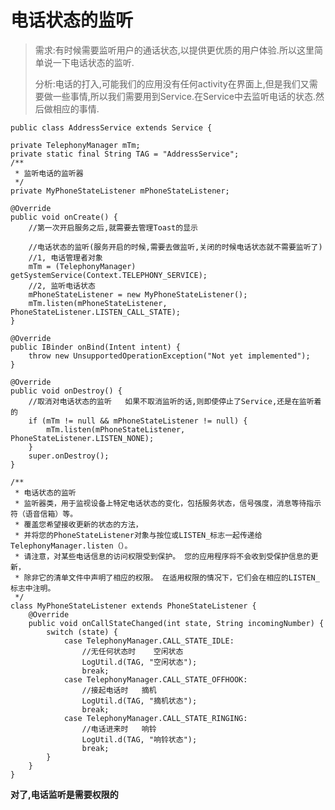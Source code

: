 # 电话状态的监听

> 需求:有时候需要监听用户的通话状态,以提供更优质的用户体验.所以这里简单说一下电话状态的监听.
> 
> 分析:电话的打入,可能我们的应用没有任何activity在界面上,但是我们又需要做一些事情,所以我们需要用到Service.在Service中去监听电话的状态.然后做相应的事情.


	public class AddressService extends Service {

    private TelephonyManager mTm;
    private static final String TAG = "AddressService";
    /**
     * 监听电话的监听器
     */
    private MyPhoneStateListener mPhoneStateListener;

    @Override
    public void onCreate() {
        //第一次开启服务之后,就需要去管理Toast的显示

        //电话状态的监听(服务开启的时候,需要去做监听,关闭的时候电话状态就不需要监听了)
        //1, 电话管理者对象
        mTm = (TelephonyManager) getSystemService(Context.TELEPHONY_SERVICE);
        //2, 监听电话状态
        mPhoneStateListener = new MyPhoneStateListener();
        mTm.listen(mPhoneStateListener, PhoneStateListener.LISTEN_CALL_STATE);
    }

    @Override
    public IBinder onBind(Intent intent) {
        throw new UnsupportedOperationException("Not yet implemented");
    }

    @Override
    public void onDestroy() {
        //取消对电话状态的监听   如果不取消监听的话,则即使停止了Service,还是在监听着的
        if (mTm != null && mPhoneStateListener != null) {
            mTm.listen(mPhoneStateListener, PhoneStateListener.LISTEN_NONE);
        }
        super.onDestroy();
    }

    /**
     * 电话状态的监听
     * 监听器类，用于监视设备上特定电话状态的变化，包括服务状态，信号强度，消息等待指示符（语音信箱）等。
     * 覆盖您希望接收更新的状态的方法，
     * 并将您的PhoneStateListener对象与按位或LISTEN_标志一起传递给TelephonyManager.listen（）。
     * 请注意，对某些电话信息的访问权限受到保护。 您的应用程序将不会收到受保护信息的更新，
     * 除非它的清单文件中声明了相应的权限。 在适用权限的情况下，它们会在相应的LISTEN_标志中注明。
     */
    class MyPhoneStateListener extends PhoneStateListener {
        @Override
        public void onCallStateChanged(int state, String incomingNumber) {
            switch (state) {
                case TelephonyManager.CALL_STATE_IDLE:
                    //无任何状态时    空闲状态
                    LogUtil.d(TAG, "空闲状态");
                    break;
                case TelephonyManager.CALL_STATE_OFFHOOK:
                    //接起电话时   摘机
                    LogUtil.d(TAG, "摘机状态");
                    break;
                case TelephonyManager.CALL_STATE_RINGING:
                    //电话进来时   响铃
                    LogUtil.d(TAG, "响铃状态");
                    break;
            }
        }
    }

**对了,电话监听是需要权限的**